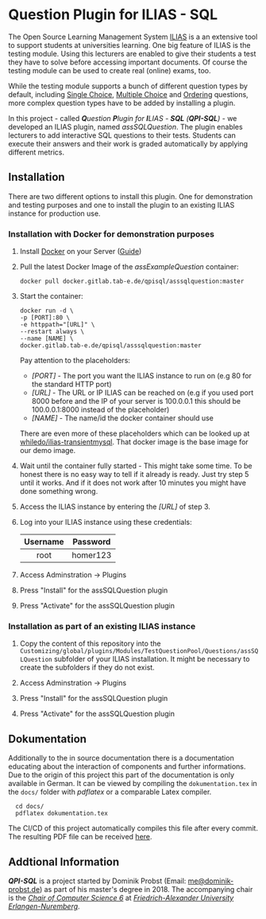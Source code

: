 # Question Plugin for ILIAS - SQL

The Open Source Learning Management System [ILIAS](https://www.ilias.de/) is a an extensive tool to support students at universities learning. One big feature of ILIAS is the testing module. Using this lecturers are enabled to give their students a test they have to solve before accessing important documents. Of course the testing module can be used to create real (online) exams, too.

While the testing module supports a bunch of different question types by default, including [Single Choice](https://docu.ilias.de/ilias.php?ref_id=2221&obj_id=42830&obj_type=StructureObject&cmd=layout&cmdClass=illmpresentationgui&cmdNode=2c&baseClass=ilLMPresentationGUI), [Multiple Choice](https://docu.ilias.de/ilias.php?ref_id=2221&obj_id=41931&cmd=layout&cmdClass=illmpresentationgui&cmdNode=2c&baseClass=ilLMPresentationGUI) and [Ordering](https://docu.ilias.de/ilias.php?ref_id=2221&obj_id=41720&cmd=layout&cmdClass=illmpresentationgui&cmdNode=2c&baseClass=ilLMPresentationGUI) questions, more complex question types have to be added by installing a plugin.

In this project - called ***Q**uestion **P**lugin for **I**LIAS - **SQL** (**QPI-SQL**)* - we developed an ILIAS plugin, named *assSQLQuestion*. The plugin enables lecturers to add interactive SQL questions to their tests. Students can execute their answers and their work is graded automatically by applying different metrics.

## Installation

There are two different options to install this plugin. One for demonstration and testing purposes and one to install the plugin to an existing ILIAS instance for production use.

### Installation with Docker for demonstration purposes

1. Install [Docker](https://docker.com) on your Server ([Guide](https://docs.docker.com/install/))
1. Pull the latest Docker Image of the *assExampleQuestion* container:

   ```
   docker pull docker.gitlab.tab-e.de/qpisql/asssqlquestion:master
   ```

1. Start the container:

   ```
   docker run -d \
   -p [PORT]:80 \
   -e httppath="[URL]" \
   --restart always \
   --name [NAME] \
   docker.gitlab.tab-e.de/qpisql/asssqlquestion:master
   ```

   Pay attention to the placeholders:

   - *[PORT]* - The port you want the ILIAS instance to run on (e.g 80 for the standard HTTP port)
   - *[URL]* - The URL or IP ILIAS can be reached on (e.g if you used port 8000 before and the IP of your server is 100.0.0.1 this should be 100.0.0.1:8000 instead of the placeholder)
   - *[NAME]* - The name/id the docker container should use

   There are even more of these placeholders which can be looked up at [whiledo/ilias-transientmysql](https://hub.docker.com/r/whiledo/ilias-transientmysql/). That docker image is the base image for our demo image.

1. Wait until the container fully started - This might take some time. To be honest there is no easy way to tell if it already is ready. Just try step 5 until it works. And if it does not work after 10 minutes you might have done something wrong.

1. Access the ILIAS instance by entering the *[URL]* of step 3.

1. Log into your ILIAS instance using these credentials:

	|Username|Password|
	|:-:|:-:|
	|root|homer123|

1. Access Adminstration -> Plugins

1. Press "Install" for the assSQLQuestion plugin

1. Press "Activate" for the assSQLQuestion plugin

### Installation as part of an existing ILIAS instance

1. Copy the content of this repository into the `Customizing/global/plugins/Modules/TestQuestionPool/Questions/assSQLQuestion` subfolder of your ILIAS installation. It might be necessary to create the subfolders if they do not exist.

1. Access Adminstration -> Plugins

1. Press "Install" for the assSQLQuestion plugin

1. Press "Activate" for the assSQLQuestion plugin


## Dokumentation
Additionally to the in source documentation there is a documentation educating about the interaction of components and further informations. Due to the origin of this project this part of the documentation is only available in German. It can be viewed by compiling the `dokumentation.tex` in the `docs/` folder with *pdflatex* or a comparable Latex compiler.

  ```
    cd docs/
    pdflatex dokumentation.tex
  ```

The CI/CD of this project automatically compiles this file after every commit. The resulting PDF file can be received [here](https://gitlab.tab-e.de/qpisql/assSQLQuestion/pipelines).

## Addtional Information

***QPI-SQL*** is a project started by Dominik Probst (Email: [me@dominik-probst.de](mailto:me@dominik-probst.de)) as part of his master's degree in 2018. The accompanying chair is the [*Chair of Computer Science 6*](https://www.cs6.tf.fau.eu) at [*Friedrich-Alexander University Erlangen-Nuremberg*](https://www.fau.eu/).

